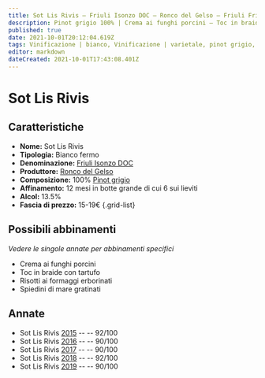 ```yaml
---
title: Sot Lis Rivis – Friuli Isonzo DOC – Ronco del Gelso – Friuli Friuli Isonzo (IT) – 15-19€ – 4★-5★
description: Pinot grigio 100% | Crema ai funghi porcini – Toc in braide con tartufo – Risotti ai formaggi erborinati – Spiedini di mare gratinati
published: true
date: 2021-10-01T20:12:04.619Z
tags: Vinificazione | bianco, Vinificazione | varietale, pinot grigio, Vinificazione | fermo, Valutazioni | 5 stelle, Prezzi | 15-19€, friuli friuli isonzo, crema ai funghi porcini, toc in braide con tartufo, risotti ai formaggi erborinati, spiedini di mare gratinati
editor: markdown
dateCreated: 2021-10-01T17:43:08.401Z
---
```


# Sot Lis Rivis

## Caratteristiche
- **Nome:** Sot Lis Rivis
- **Tipologia:** Bianco fermo
- **Denominazione:** [Friuli Isonzo DOC](/denominazioni/Italia/Friuli-Venezia-Giulia/DOC/Friuli-Isonzo)
- **Produttore:** [Ronco del Gelso](/produttori/Italia/Friuli-Venezia-Giulia/Ronco-del-Gelso) 
- **Composizione:** 100% [Pinot grigio](/vitigni/Italia/bacca-bianca/pinot-grigio)
- **Affinamento:** 12 mesi in botte grande di cui 6 sui lieviti
- **Alcol:** 13.5%
- **Fascia di prezzo:** 15-19€
{.grid-list}



## Possibili abbinamenti
*Vedere le singole annate per abbinamenti specifici*

- Crema ai funghi porcini
- Toc in braide con tartufo
- Risotti ai formaggi erborinati
- Spiedini di mare gratinati

## Annate
- Sot Lis Rivis [2015](/vini/Italia/Friuli-Venezia-Giulia/Ronco-del-Gelso/Sot-Lis-Rivis/2015) -- <span class="star-5"></span> -- 92/100
- Sot Lis Rivis [2016](/vini/Italia/Friuli-Venezia-Giulia/Ronco-del-Gelso/Sot-Lis-Rivis/2016) -- <span class="star-4"></span> -- 90/100
- Sot Lis Rivis [2017](/vini/Italia/Friuli-Venezia-Giulia/Ronco-del-Gelso/Sot-Lis-Rivis/2017) -- <span class="star-4"></span> -- 90/100
- Sot Lis Rivis [2018](/vini/Italia/Friuli-Venezia-Giulia/Ronco-del-Gelso/Sot-Lis-Rivis/2018) -- <span class="star-5"></span> -- 92/100
- Sot Lis Rivis [2019](/vini/Italia/Friuli-Venezia-Giulia/Ronco-del-Gelso/Sot-Lis-Rivis/2019) -- <span class="star-4"></span> -- 90/100

